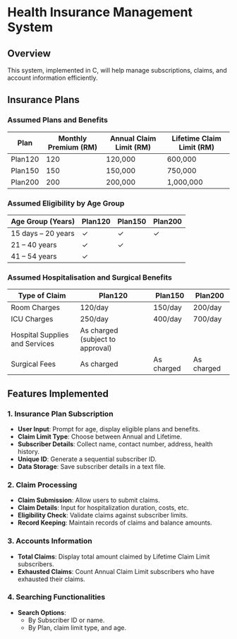 # Health Insurance Management System

## Overview
This system, implemented in C, will help manage subscriptions, claims, and account information efficiently.

## Insurance Plans

### Assumed Plans and Benefits

| Plan      | Monthly Premium (RM) | Annual Claim Limit (RM) | Lifetime Claim Limit (RM) |
|-----------|-----------------------|-------------------------|----------------------------|
| Plan120   | 120                   | 120,000                 | 600,000                    |
| Plan150   | 150                   | 150,000                 | 750,000                    |
| Plan200   | 200                   | 200,000                 | 1,000,000                  |

### Assumed Eligibility by Age Group

| Age Group (Years)   | Plan120 | Plan150 | Plan200 |
|---------------------|---------|---------|---------|
| 15 days – 20 years  | ✓       | ✓       | ✓       |
| 21 – 40 years       | ✓       | ✓       |         |
| 41 – 54 years       | ✓       |         |         |

### Assumed Hospitalisation and Surgical Benefits

| Type of Claim                        | Plan120      | Plan150      | Plan200      |
|--------------------------------------|--------------|--------------|--------------|
| Room Charges                         | 120/day      | 150/day      | 200/day      |
| ICU Charges                          | 250/day      | 400/day      | 700/day      |
| Hospital Supplies and Services       | As charged       (subject to approval)     |
| Surgical Fees                        | As charged   | As charged   | As charged   |

## Features Implemented

### 1. Insurance Plan Subscription
- **User Input**: Prompt for age, display eligible plans and benefits.
- **Claim Limit Type**: Choose between Annual and Lifetime.
- **Subscriber Details**: Collect name, contact number, address, health history.
- **Unique ID**: Generate a sequential subscriber ID.
- **Data Storage**: Save subscriber details in a text file.

### 2. Claim Processing
- **Claim Submission**: Allow users to submit claims.
- **Claim Details**: Input for hospitalization duration, costs, etc.
- **Eligibility Check**: Validate claims against subscriber limits.
- **Record Keeping**: Maintain records of claims and balance amounts.

### 3. Accounts Information
- **Total Claims**: Display total amount claimed by Lifetime Claim Limit subscribers.
- **Exhausted Claims**: Count Annual Claim Limit subscribers who have exhausted their claims.

### 4. Searching Functionalities
- **Search Options**:
  - By Subscriber ID or name.
  - By Plan, claim limit type, and age.
